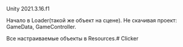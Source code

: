 Unity 2021.3.16.f1

Начало в Loader(такой же объект на сцене).
Не скачивая проект: GameData, GameController.

Все настраиваемые объекты в Resources.# Clicker
